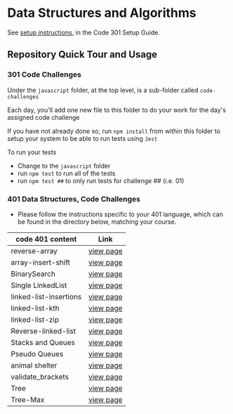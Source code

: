 # Data Structures and Algorithms

See [setup instructions](https://codefellows.github.io/setup-guide/code-301/3-code-challenges), in the Code 301 Setup Guide.

## Repository Quick Tour and Usage

### 301 Code Challenges

Under the `javascript` folder, at the top level, is a sub-folder called `code-challenges`

Each day, you'll add one new file to this folder to do your work for the day's assigned code challenge

If you have not already done so, run `npm install` from within this folder to setup your system to be able to run tests using `Jest`

To run your tests

- Change to the `javascript` folder
- run `npm test` to run all of the tests
- run `npm test ##` to only run tests for challenge ## (i.e. 01)

### 401 Data Structures, Code Challenges

- Please follow the instructions specific to your 401 language, which can be found in the directory below, matching your course.


| code 401 content         | Link                                                                              |
| ------------------------ | --------------------------------------------------------------------------------- |
| reverse-array         | [view page](python/code_challenges/array-reverse/array-reverse.md) |
| array-insert-shift    | [view page](whiteBord/README.md) |
| BinarySearch          | [view page](python/code_challenges/BinarySearch/BinarySearch.md) |
| Single LinkedList     | [view page](python/README.md) |
| linked-list-insertions| [view page](python/code_challenges/Code_Challenge06.md) |
| linked-list-kth       | [view page](python/code_challenges/Code_Challenge07.md) |
| linked-list-zip       | [view page](python/code_challenges/Code_Challenge08.md) |
| Reverse-linked-list   | [view page](python/code_challenges/code_challenge09.md) |
| Stacks and Queues     | [view page](python/code_challenges/stack_and_queue.md) |
| Pseudo Queues         | [view page](python/code_challenges/pseudo.md) |
| animal shelter        | [view page](python/code_challenges/animal-shelter.md) |
| validate_brackets     | [view page](python/code_challenges/validate_brackets.md) |
| Tree                  |[view page](python/code_challenges/tree.md) |
| Tree-Max              | [view page](python/code_challenges/tree-max.md) |




